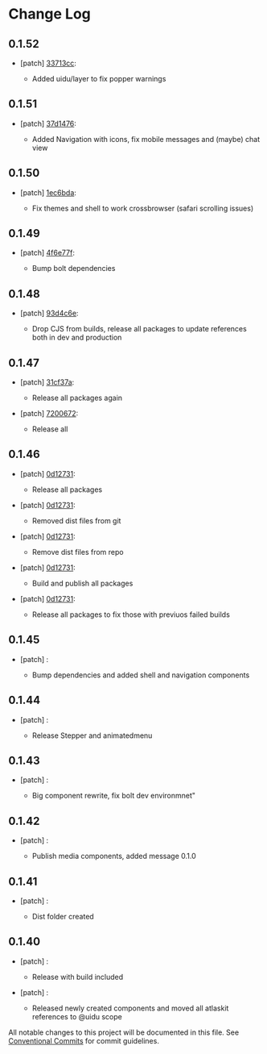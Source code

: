 # Change Log

## 0.1.52
- [patch] [33713cc](https://github.org/uidu-org/guidu/commits/33713cc):

  - Added uidu/layer to fix popper warnings

## 0.1.51
- [patch] [37d1476](https://github.org/uidu-org/guidu/commits/37d1476):

  - Added Navigation with icons, fix mobile messages and (maybe) chat view

## 0.1.50
- [patch] [1ec6bda](https://github.org/uidu-org/guidu/commits/1ec6bda):

  - Fix themes and shell to work crossbrowser (safari scrolling issues)

## 0.1.49
- [patch] [4f6e77f](https://github.org/uidu-org/guidu/commits/4f6e77f):

  - Bump bolt dependencies

## 0.1.48
- [patch] [93d4c6e](https://github.org/uidu-org/guidu/commits/93d4c6e):

  - Drop CJS from builds, release all packages to update references both in dev and production

## 0.1.47
- [patch] [31cf37a](https://github.org/uidu-org/guidu/commits/31cf37a):

  - Release all packages again
- [patch] [7200672](https://github.org/uidu-org/guidu/commits/7200672):

  - Release all

## 0.1.46
- [patch] [0d12731](https://github.org/uidu-org/guidu/commits/0d12731):

  - Release all packages
- [patch] [0d12731](https://github.org/uidu-org/guidu/commits/0d12731):

  - Removed dist files from git
- [patch] [0d12731](https://github.org/uidu-org/guidu/commits/0d12731):

  - Remove dist files from repo
- [patch] [0d12731](https://github.org/uidu-org/guidu/commits/0d12731):

  - Build and publish all packages
- [patch] [0d12731](https://github.org/uidu-org/guidu/commits/0d12731):

  - Release all packages to fix those with previuos failed builds

## 0.1.45
- [patch] :

  - Bump dependencies and added shell and navigation components

## 0.1.44
- [patch] :

  - Release Stepper and animatedmenu

## 0.1.43
- [patch] :

  - Big component rewrite, fix bolt dev environmnet"

## 0.1.42
- [patch] :

  - Publish media components, added message 0.1.0

## 0.1.41
- [patch] :

  - Dist folder created

## 0.1.40
- [patch] :

  - Release with build included
- [patch] :

  - Released newly created components and moved all atlaskit references to @uidu scope

All notable changes to this project will be documented in this file.
See [Conventional Commits](https://conventionalcommits.org) for commit guidelines.
